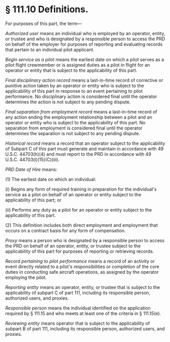 # § 111.10   Definitions.

For purposes of this part, the term—


*Authorized user* means an individual who is employed by an operator, entity, or trustee and who is designated by a responsible person to access the PRD on behalf of the employer for purposes of reporting and evaluating records that pertain to an individual pilot applicant.


*Begin service as a pilot* means the earliest date on which a pilot serves as a pilot flight crewmember or is assigned duties as a pilot in flight for an operator or entity that is subject to the applicability of this part.


*Final disciplinary action record* means a last-in-time record of corrective or punitive action taken by an operator or entity who is subject to the applicability of this part in response to an event pertaining to pilot performance. No disciplinary action is considered final until the operator determines the action is not subject to any pending dispute.


*Final separation from employment record* means a last-in-time record of any action ending the employment relationship between a pilot and an operator or entity who is subject to the applicability of this part. No separation from employment is considered final until the operator determines the separation is not subject to any pending dispute.


*Historical record* means a record that an operator subject to the applicability of Subpart C of this part must generate and maintain in accordance with 49 U.S.C. 44703(h)(4) and must report to the PRD in accordance with 49 U.S.C. 44703(i)(15)(C)(iii).


*PRD Date of Hire* means:


(1) The earliest date on which an individual:


(i) Begins any form of required training in preparation for the individual's service as a pilot on behalf of an operator or entity subject to the applicability of this part; or


(ii) Performs any duty as a pilot for an operator or entity subject to the applicability of this part.


(2) This definition includes both direct employment and employment that occurs on a contract basis for any form of compensation.


*Proxy* means a person who is designated by a responsible person to access the PRD on behalf of an operator, entity, or trustee subject to the applicability of this part for purposes of reporting or retrieving records.


*Record pertaining to pilot performance* means a record of an activity or event directly related to a pilot's responsibilities or completion of the core duties in conducting safe aircraft operations, as assigned by the operator employing the pilot.


*Reporting entity* means an operator, entity, or trustee that is subject to the applicability of subpart C of part 111, including its responsible person, authorized users, and proxies.


*Responsible person* means the individual identified on the application required by § 111.15 and who meets at least one of the criteria in § 111.15(e).


*Reviewing entity* means operator that is subject to the applicability of subpart B of part 111, including its responsible person, authorized users, and proxies.






